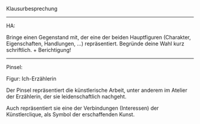 Klausurbesprechung

---

HA:

Bringe einen Gegenstand mit, der eine der beiden Hauptfiguren (Charakter, Eigenschaften, Handlungen, ...) repräsentiert. Begründe deine Wahl kurz schriftlich. + Berichtigung!

---

Pinsel:

Figur: Ich-Erzählerin

Der Pinsel repräsentiert die künstlerische Arbeit, unter anderem im Atelier der Erzählerin, der sie leidenschaftlich nachgeht.

Auch repräsentiert sie eine der Verbindungen (Interessen) der Künstlerclique, als Symbol der erschaffenden Kunst.